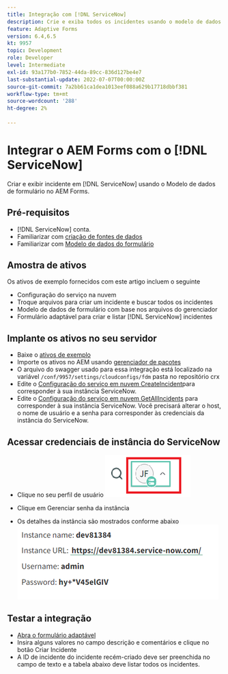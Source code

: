 ```yaml
---
title: Integração com [!DNL ServiceNow]
description: Crie e exiba todos os incidentes usando o modelo de dados de formulário.
feature: Adaptive Forms
version: 6.4,6.5
kt: 9957
topic: Development
role: Developer
level: Intermediate
exl-id: 93a177b0-7852-44da-89cc-836d127be4e7
last-substantial-update: 2022-07-07T00:00:00Z
source-git-commit: 7a2bb61ca1dea1013eef088a629b17718dbbf381
workflow-type: tm+mt
source-wordcount: '288'
ht-degree: 2%

---
```


# Integrar o AEM Forms com o [!DNL ServiceNow]

Criar e exibir incidente em [!DNL ServiceNow] usando o Modelo de dados de formulário no AEM Forms.

## Pré-requisitos

* [!DNL ServiceNow] conta.
* Familiarizar com [criação de fontes de dados](https://experienceleague.adobe.com/docs/experience-manager-learn/forms/ic-web-channel-tutorial/parttwo.html)
* Familiarizar com [Modelo de dados do formulário](https://experienceleague.adobe.com/docs/experience-manager-65/forms/form-data-model/create-form-data-models.html)

## Amostra de ativos

Os ativos de exemplo fornecidos com este artigo incluem o seguinte

* Configuração do serviço na nuvem
* Troque arquivos para criar um incidente e buscar todos os incidentes
* Modelo de dados de formulário com base nos arquivos do gerenciador
* Formulário adaptável para criar e listar [!DNL ServiceNow] incidentes

## Implante os ativos no seu servidor

* Baixe o [ativos de exemplo](assets/service-now.zip)
* Importe os ativos no AEM usando [gerenciador de pacotes](http://localhost:4502/crx/packmgr/index.jsp)
* O arquivo do swagger usado para essa integração está localizado na variável ```/conf/9957/settings/cloudconfigs/fdm``` pasta no repositório crx
* Edite o [Configuração do serviço em nuvem CreateIncident](http://localhost:4502/mnt/overlay/fd/fdm/gui/components/admin/fdmcloudservice/properties.html?item=%2Fconf%2F9957%2Fsettings%2Fcloudconfigs%2Ffdm%2Fcreateincident)para corresponder à sua instância ServiceNow.
* Edite o [Configuração do serviço em nuvem GetAllIncidents](http://localhost:4502/mnt/overlay/fd/fdm/gui/components/admin/fdmcloudservice/properties.html?item=%2Fconf%2F9957%2Fsettings%2Fcloudconfigs%2Ffdm%2Fgetallincidents) para corresponder à sua instância ServiceNow. Você precisará alterar o host, o nome de usuário e a senha para corresponder às credenciais da instância do ServiceNow.

## Acessar credenciais de instância do ServiceNow

* Clique no seu perfil de usuário
   ![clicar no perfil do usuário](assets/snow-1.png)

* Clique em Gerenciar senha da instância
* Os detalhes da instância são mostrados conforme abaixo
   ![detalhes da instância](assets/snow-3.png)

## Testar a integração

* [Abra o formulário adaptável](http://localhost:4502/content/dam/formsanddocuments/create-incident-in-service-now/jcr:content?wcmmode=disabled)
* Insira alguns valores no campo descrição e comentários e clique no botão Criar Incidente
* A ID de incidente do incidente recém-criado deve ser preenchida no campo de texto e a tabela abaixo deve listar todos os incidentes.
